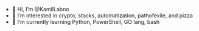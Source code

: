 - 👋 Hi, I’m @KamilLabno
- 👀 I’m interested in crypto, stocks, automatization, pathofexile, and pizza
- 🌱 I’m currently learning Python, PowerShell, GO lang, bash

<!---
kamilLabno/kamilLabno is a ✨ particular ✨ repository because its `README.md` (this file) appears on your GitHub profile.
You can click the Preview link to take a look at your changes.
--->

